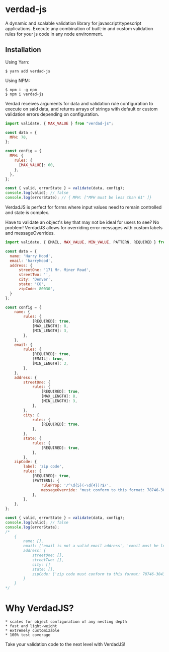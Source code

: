 # verdad-js

A dynamic and scalable validation library for javascript/typescript applications. Execute any combination of built-in and custom validation rules for your js code in any node environment.

## Installation

Using Yarn:

```shell
$ yarn add verdad-js
```

Using NPM:

```shell
$ npm i -g npm
$ npm i verdad-js
```

Verdad receives arguments for data and validation rule configuration to execute on said data, and returns arrays of strings with default or custom validation errors depending on configuration.

```js
import validate, { MAX_VALUE } from "verdad-js";

const data = {
  MPH: 70,
};

const config = {
  MPH: {
    rules: {
      [MAX_VALUE]: 60,
    },
  },
};

const { valid, errorState } = validate(data, config);
console.log(valid); // false
console.log(errorState); // { MPH: ["MPH must be less than 61" ]}
```

VerdadJS is perfect for forms where input values need to remain controlled and state is complex.

Have to validate an object's key that may not be ideal for users to see? No problem! VerdadJS allows for overriding error messages with custom labels and messageOverrides.

```js
import validate, { EMAIL, MAX_VALUE, MIN_VALUE, PATTERN, REQUIRED } from "verdad-js";

const data = {
  name: 'Harry Hood',
  email: 'harryhood',
  address: {
      streetOne: '171 Mr. Miner Road',
      streetTwo: '',
      city: 'Denver',
      state: 'CO',
      zipCode: 80030',
  }
};

const config = {
    name: {
        rules: {
            [REQUIRED]: true,
            [MAX_LENGTH]: 8,
            [MIN_LENGTH]: 3,
        },
    },
    email: {
        rules: {
            [REQUIRED]: true,
            [EMAIL]: true,
            [MIN_LENGTH]: 3,
        },
    },
    address: {
        streetOne: {
            rules: {
                [REQUIRED]: true,
                [MAX_LENGTH]: 8,
                [MIN_LENGTH]: 3,
            },
        },
        city: {
            rules: {
                [REQUIRED]: true,
            },
        },
        state: {
            rules: {
                [REQUIRED]: true,
            },
        },
    zipCode: {
        label: 'zip code',
        rules: {
            [REQUIRED]: true,
            [PATTERN]: {
                ruleProp: '/^\d{5}(-\d{4})?$/',
                messageOverride: "must conform to this format: 78746-3043",
            },
        },
    },
};

const { valid, errorState } = validate(data, config);
console.log(valid); // false
console.log(errorState);
/*
    {
        name: [],
        email: ['email is not a valid email address', 'email must be less than 9 characters in length'],
        address: {
            streetOne: [],
            streetTwo: [],
            city: []
            state: [],
            zipCode: ['zip code must conform to this format: 78746-3043'],
        }
    }
*/
```

# Why VerdadJS?

    * scales for object configuration of any nesting depth
    * fast and light-weight
    * extremely customizable
    * 100% test coverage

Take your validation code to the next level with VerdadJS!
